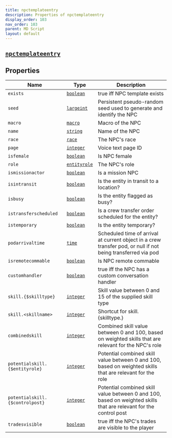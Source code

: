 ```yaml
---
title: npctemplateentry
description: Properties of npctemplateentry
display_order: 103
nav_order: 103
parent: MD Script
layout: default
---
```


##  [`npctemplateentry`](./npctemplateentry.html) 


## Properties

| Name | Type | Description |
|------|------|-------------|
| `exists` | [`boolean`](./boolean.html) | true iff NPC template exists |
| `seed` | [`largeint`](./largeint.html) | Persistent pseudo-random seed used to generate and identify the NPC |
| `macro` | [`macro`](./macro.html) | Macro of the NPC |
| `name` | [`string`](./string.html) | Name of the NPC |
| `race` | [`race`](./race.html) | The NPC's race |
| `page` | [`integer`](./integer.html) | Voice text page ID |
| `isfemale` | [`boolean`](./boolean.html) | Is NPC female |
| `role` | [`entityrole`](./entityrole.html) | The NPC's role |
| `ismissionactor` | [`boolean`](./boolean.html) | Is a mission NPC |
| `isintransit` | [`boolean`](./boolean.html) | Is the entity in transit to a location? |
| `isbusy` | [`boolean`](./boolean.html) | Is the entity flagged as busy? |
| `istransferscheduled` | [`boolean`](./boolean.html) | Is a crew transfer order scheduled for the entity? |
| `istemporary` | [`boolean`](./boolean.html) | Is the entity temporary? |
| `podarrivaltime` | [`time`](./time.html) | Scheduled time of arrival at current object in a crew transfer pod, or null if not being transferred via pod |
| `isremotecommable` | [`boolean`](./boolean.html) | Is NPC remote commable |
| `customhandler` | [`boolean`](./boolean.html) | true iff the NPC has a custom conversation handler |
| `skill.{$skilltype}` | [`integer`](./integer.html) | Skill value between 0 and 15 of the supplied skill type |
| `skill.<skillname>` | [`integer`](./integer.html) | Shortcut for skill.{skilltype.<skillname>} |
| `combinedskill` | [`integer`](./integer.html) | Combined skill value between 0 and 100, based on weighted skills that are relevant for the NPC's role |
| `potentialskill.{$entityrole}` | [`integer`](./integer.html) | Potential combined skill value between 0 and 100, based on weighted skills that are relevant for the role |
| `potentialskill.{$controlpost}` | [`integer`](./integer.html) | Potential combined skill value between 0 and 100, based on weighted skills that are relevant for the control post |
| `tradesvisible` | [`boolean`](./boolean.html) | true iff the NPC's trades are visible to the player |



